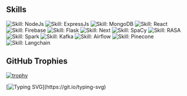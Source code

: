 <!-- Skills with badges -->
## Skills
![Skill: NodeJs](https://img.shields.io/badge/NodeJs-Intermediate-blue)
![Skill: ExpressJs](https://img.shields.io/badge/ExpressJs-Intermediate-blue)
![Skill: MongoDB](https://img.shields.io/badge/MongoDB-Intermediate-blue)
![Skill: React](https://img.shields.io/badge/React-Intermediate-blue)
![Skill: Firebase](https://img.shields.io/badge/Firebase-Intermediate-blue)
![Skill: Flask](https://img.shields.io/badge/Flask-Intermediate-blue)
![Skill: Next](https://img.shields.io/badge/Next-Intermediate-blue)
![Skill: SpaCy](https://img.shields.io/badge/SpaCy-Intermediate-blue)
![Skill: RASA](https://img.shields.io/badge/RASA-Beginner-blue)
![Skill: Spark](https://img.shields.io/badge/Spark-Beginner-blue)
![Skill: Kafka](https://img.shields.io/badge/Kafka-Beginner-blue)
![Skill: Airflow](https://img.shields.io/badge/Airflow-Beginner-blue)
![Skill: Pinecone](https://img.shields.io/badge/Pinecone-Beginner-blue)
![Skill: Langchain](https://img.shields.io/badge/Langchain-Beginner-blue)

<!-- Trophy -->
## GitHub Trophies
[![trophy](https://github-profile-trophy.vercel.app/?username=Usaid-Bin-Rehan&r&title=Stars,Repositories,Commits,Issues,PullRequest,MultiLanguage&theme=matrix)](https://github.com/ryo-ma/github-profile-trophy)

<!-- Typing SVG -->
[![Typing SVG](https://readme-typing-svg.demolab.com/?lines=Open-Source+Contributions+below:)](https://git.io/typing-svg)
